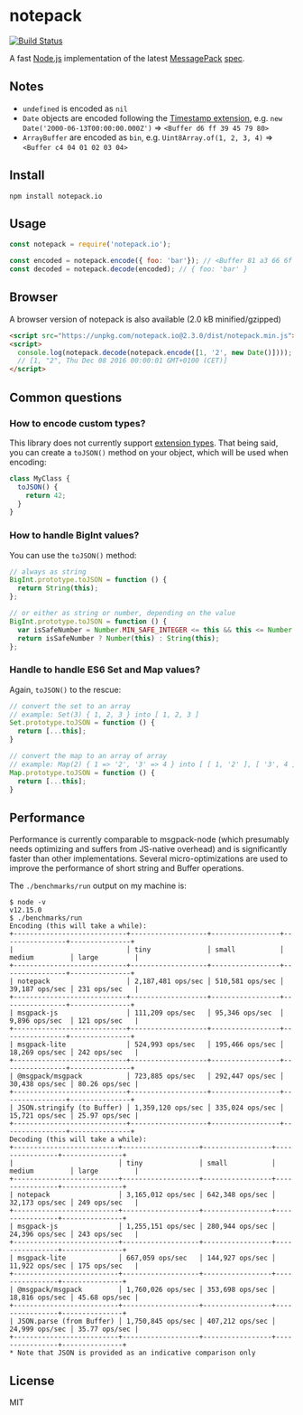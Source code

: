 # notepack

[![Build Status](https://github.com/darrachequesne/notepack/workflows/CI/badge.svg?branch=main)](https://github.com/darrachequesne/notepack/actions)

A fast [Node.js](http://nodejs.org) implementation of the latest [MessagePack](http://msgpack.org) [spec](https://github.com/msgpack/msgpack/blob/master/spec.md).

## Notes

* `undefined` is encoded as `nil`
* `Date` objects are encoded following the [Timestamp extension](https://github.com/msgpack/msgpack/blob/master/spec.md#timestamp-extension-type), e.g. `new Date('2000-06-13T00:00:00.000Z')` => `<Buffer d6 ff 39 45 79 80>`
* `ArrayBuffer` are encoded as `bin`, e.g. `Uint8Array.of(1, 2, 3, 4)` => `<Buffer c4 04 01 02 03 04>`

## Install

```
npm install notepack.io
```

## Usage

```js
const notepack = require('notepack.io');

const encoded = notepack.encode({ foo: 'bar'}); // <Buffer 81 a3 66 6f 6f a3 62 61 72>
const decoded = notepack.decode(encoded); // { foo: 'bar' }
```

## Browser

A browser version of notepack is also available (2.0 kB minified/gzipped)

```html
<script src="https://unpkg.com/notepack.io@2.3.0/dist/notepack.min.js"></script>
<script>
  console.log(notepack.decode(notepack.encode([1, '2', new Date()])));
  // [1, "2", Thu Dec 08 2016 00:00:01 GMT+0100 (CET)]
</script>
```

## Common questions

### How to encode custom types?

This library does not currently support [extension types](https://github.com/msgpack/msgpack/blob/master/spec.md#extension-types). That being said, you can create a `toJSON()` method on your object, which will be used when encoding:

```js
class MyClass {
  toJSON() {
    return 42;
  }
}
```

### How to handle BigInt values?

You can use the `toJSON()` method:

```js
// always as string
BigInt.prototype.toJSON = function () {
  return String(this);
};

// or either as string or number, depending on the value
BigInt.prototype.toJSON = function () {
  var isSafeNumber = Number.MIN_SAFE_INTEGER <= this && this <= Number.MAX_SAFE_INTEGER;
  return isSafeNumber ? Number(this) : String(this);
};
```

### Handle to handle ES6 Set and Map values?

Again, `toJSON()` to the rescue:

```js
// convert the set to an array
// example: Set(3) { 1, 2, 3 } into [ 1, 2, 3 ]
Set.prototype.toJSON = function () {
  return [...this];
}

// convert the map to an array of array
// example: Map(2) { 1 => '2', '3' => 4 } into [ [ 1, '2' ], [ '3', 4 ] ]
Map.prototype.toJSON = function () {
  return [...this];
}
```

## Performance

Performance is currently comparable to msgpack-node (which presumably needs optimizing and suffers from JS-native overhead) and is significantly faster than other implementations. Several micro-optimizations are used to improve the performance of short string and Buffer operations.

The `./benchmarks/run` output on my machine is:

```
$ node -v
v12.15.0
$ ./benchmarks/run
Encoding (this will take a while):
+----------------------------+-------------------+-----------------+----------------+---------------+
|                            │ tiny              │ small           │ medium         │ large         |
+----------------------------+-------------------+-----------------+----------------+---------------+
| notepack                   │ 2,187,481 ops/sec │ 510,581 ops/sec │ 39,187 ops/sec │ 231 ops/sec   |
+----------------------------+-------------------+-----------------+----------------+---------------+
| msgpack-js                 │ 111,209 ops/sec   │ 95,346 ops/sec  │ 9,896 ops/sec  │ 121 ops/sec   |
+----------------------------+-------------------+-----------------+----------------+---------------+
| msgpack-lite               │ 524,993 ops/sec   │ 195,466 ops/sec │ 18,269 ops/sec │ 242 ops/sec   |
+----------------------------+-------------------+-----------------+----------------+---------------+
| @msgpack/msgpack           │ 723,885 ops/sec   │ 292,447 ops/sec │ 30,438 ops/sec │ 80.26 ops/sec |
+----------------------------+-------------------+-----------------+----------------+---------------+
| JSON.stringify (to Buffer) │ 1,359,120 ops/sec │ 335,024 ops/sec │ 15,721 ops/sec │ 25.97 ops/sec |
+----------------------------+-------------------+-----------------+----------------+---------------+
Decoding (this will take a while):
+--------------------------+-------------------+-----------------+----------------+---------------+
|                          │ tiny              │ small           │ medium         │ large         |
+--------------------------+-------------------+-----------------+----------------+---------------+
| notepack                 │ 3,165,012 ops/sec │ 642,348 ops/sec │ 32,173 ops/sec │ 249 ops/sec   |
+--------------------------+-------------------+-----------------+----------------+---------------+
| msgpack-js               │ 1,255,151 ops/sec │ 280,944 ops/sec │ 24,396 ops/sec │ 243 ops/sec   |
+--------------------------+-------------------+-----------------+----------------+---------------+
| msgpack-lite             │ 667,059 ops/sec   │ 144,927 ops/sec │ 11,922 ops/sec │ 175 ops/sec   |
+--------------------------+-------------------+-----------------+----------------+---------------+
| @msgpack/msgpack         │ 1,760,026 ops/sec │ 353,698 ops/sec │ 18,816 ops/sec │ 45.68 ops/sec |
+--------------------------+-------------------+-----------------+----------------+---------------+
| JSON.parse (from Buffer) │ 1,750,845 ops/sec │ 407,212 ops/sec │ 24,999 ops/sec │ 35.77 ops/sec |
+--------------------------+-------------------+-----------------+----------------+---------------+
* Note that JSON is provided as an indicative comparison only
```
## License

MIT
